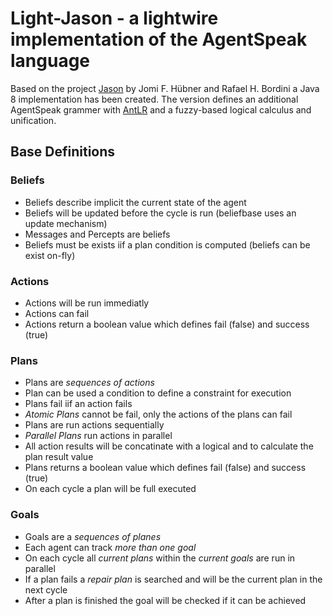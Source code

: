 # Light-Jason - a lightwire implementation of the AgentSpeak language

Based on the project [Jason](http://jason.sourceforge.net/) by Jomi F. Hübner and Rafael H. Bordini
a Java 8 implementation has been created. The version defines an additional AgentSpeak grammer with
[AntLR](http://www.antlr.org/) and a fuzzy-based logical calculus and unification.

## Base Definitions

### Beliefs

* Beliefs describe implicit the current state of the agent
* Beliefs will be updated before the cycle is run (beliefbase uses an update mechanism)
* Messages and Percepts are beliefs
* Beliefs must be exists iif a plan condition is computed (beliefs can be exist on-fly)

### Actions

* Actions will be run immediatly
* Actions can fail
* Actions return a boolean value which defines fail (false) and success (true)

### Plans

* Plans are _sequences of actions_
* Plan can be used a condition to define a constraint for execution
* Plans fail iif an action fails
* _Atomic Plans_ cannot be fail, only the actions of the plans can fail
* Plans are run actions sequentially
* _Parallel Plans_ run actions in parallel
* All action results will be concatinate with a logical and to calculate the plan result value
* Plans returns a boolean value which defines fail (false) and success (true)
* On each cycle a plan will be full executed
 
### Goals
 
* Goals are a _sequences of planes_
* Each agent can track _more than one goal_
* On each cycle all _current plans_ within the _current goals_ are run in parallel
* If a plan fails a _repair plan_ is searched and will be the current plan in the next cycle
* After a plan is finished the goal will be checked if it can be achieved

